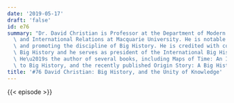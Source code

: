 ```yaml
---
date: '2019-05-17'
draft: 'false'
id: e76
summary: "Dr. David Christian is Professor at the Department of Modern History, Politics\
  \ and International Relations at Macquarie University. He is notable for teaching\
  \ and promoting the discipline of Big History. He is credited with coining the term\
  \ Big History and he serves as president of the International Big History Association.\
  \ He\u2019s the author of several books, including Maps of Time: An Introduction\
  \ to Big History, and the recently published Origin Story: A Big History of Everything. "
title: '#76 David Christian: Big History, and the Unity of Knowledge'
---
```

{{< episode >}}
